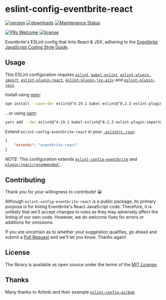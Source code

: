 # eslint-config-eventbrite-react

[![version](https://img.shields.io/npm/v/eslint-config-eventbrite-react.svg?style=flat-square)](http://npm.im/eslint-config-eventbrite-react)
[![downloads](https://img.shields.io/npm/dt/eslint-config-eventbrite-react.svg?style=flat-square)](http://npm-stat.com/charts.html?package=eslint-config-eventbrite-react&from=2016-05-27)
[![Maintenance Status](https://img.shields.io/badge/status-maintained-brightgreen.svg)](https://github.com/eventbrite/javascript/pulse)

[![PRs Welcome](https://img.shields.io/badge/PRs-welcome-brightgreen.svg)](http://makeapullrequest.com)
[![license](https://img.shields.io/npm/l/eslint-config-eventbrite-react.svg?style=flat-square)](http://spdx.org/licenses/MIT)

Eventbrite's ESLint config that lints React & JSX, adhering to the [Eventbrite JavaScript Coding Style Guide](https://github.com/eventbrite/javascript).

## Usage

This ESLint configuration requires [`eslint`](https://github.com/eslint/eslint), [`babel-eslint`](https://github.com/babel/babel-eslint), [`eslint-plugin-import`](https://github.com/benmosher/eslint-plugin-import), [`eslint-plugin-react`](https://github.com/yannickcr/eslint-plugin-react), [`eslint-plugin-jsx-a11y`](https://github.com/evcohen/eslint-plugin-jsx-a11y/) and [`eslint-plugin-jest`](https://github.com/jest-community/eslint-plugin-jest).

Install using [npm](https://www.npmjs.com/get-npm):

```sh
npm install --save-dev eslint@^4.19.1 babel-eslint@^8.2.3 eslint-plugin-import@^2.11.0 eslint-plugin-react@^7.7.0 eslint-plugin-jsx-a11y@^6.0.3 eslint-plugin-jest@^21.15.1 eslint-config-eventbrite-react
```

...or using [yarn](https://yarnpkg.com/):

```sh
yarn add --dev eslint@^4.19.1 babel-eslint@^8.2.3 eslint-plugin-import@^2.11.0 eslint-plugin-react@^7.7.0 eslint-plugin-jsx-a11y@^6.0.3 eslint-plugin-jest@^21.15.1 eslint-config-eventbrite-react
```

Extend `eslint-config-eventbrite-react` in your [`.eslintrc.json`](http://eslint.org/docs/user-guide/configuring#extending-configuration-files):

```json
{
    "extends": "eventbrite-react"
}
```

_NOTE:_ This configuration extends [`eslint-config-eventbrite`](../eslint-config-eventbrite) and [`plugin:react/recommended'`](https://github.com/yannickcr/eslint-plugin-react#user-content-recommended-configuration).

## Contributing

Thank you for your willingness to contribute! 😀

Although `eslint-config-eventbrite-react` is a public package, its primary purpose is for linting Eventbrite's React JavaScript code. Therefore, it is unlikely that we'll accept changes to rules as they may adversely affect the linting of our own code. However, we do welcome fixes for errors or additions for omissions.

If you are uncertain as to whether your suggestion qualifies, go ahead and submit a [Pull Request](https://github.com/eventbrite/javascript/pulls) and we'll let you know. Thanks again!

## License

The library is available as open source under the terms of the [MIT License](https://github.com/evenbrite/javascript/LICENSE).

## Thanks

Many thanks to Airbnb and their example [`eslint-config-airbnb`](https://github.com/airbnb/javascript/tree/master/packages/eslint-config-airbnb).
